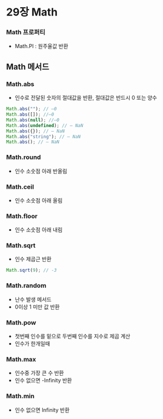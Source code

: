 # 29장 Math

### Math 프로퍼티

- Math.PI : 원주율값 반환

## Math 메서드

### Math.abs

- 인수로 전달된 숫자의 절대값을 반환, 절대값은 반드시 0 또는 양수

```js
Math.abs(""); // —0
Math.abs([]); //—0
Math.abs(null); //—0
Math.abs(undefined); // — NaN
Math.abs({}); // — NaN
Math.abs("string"); // — NaN
Math.abs(); // — NaN
```

### Math.round

- 인수 소숫점 아래 반올림

### Math.ceil

- 인수 소숫점 아래 올림

### Math.floor

- 인수 소숫점 아래 내림

### Math.sqrt

- 인수 제곱근 반환

```js
Math.sqrt(9); // -3
```

### Math.random

- 난수 발생 메서드
- 0이상 1 미만 값 반환

### Math.pow

- 첫번째 인수를 밑으로 두번째 인수를 지수로 제곱 계산
- 인수가 한개일때

### Math.max

- 인수중 가장 큰 수 반환
- 인수 없으면 -Infinity 반환

### Math.min

- 인수 없으면 Infinity 반환
